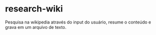 # research-wiki
Pesquisa na wikipedia através do input do usuário, resume o conteúdo e grava em um arquivo de texto.
